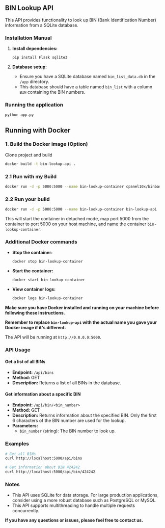 ## BIN Lookup API

This API provides functionality to look up BIN (Bank Identification Number) information from a SQLite database.

### Installation Manual

1. **Install dependencies:**

   ```bash
   pip install Flask sqlite3
   ```

2. **Database setup:**

   * Ensure you have a SQLite database named `bin_list_data.db` in the `/app` directory.
   * This database should have a table named `bin_list` with a column `BIN` containing the BIN numbers.

### Running the application

```bash
python app.py
```

## Running with Docker

### 1. Build the Docker image (Option)
Clone project and build

```bash
docker build -t bin-lookup-api .
```
### 2.1 Run with my Build

```bash
docker run -d -p 5000:5000 --name bin-lookup-container cpanel10x/binbase
```

### 2.2 Run your build

```bash
docker run -d -p 5000:5000 --name bin-lookup-container bin-lookup-api
```

This will start the container in detached mode, map port 5000 from the container to port 5000 on your host machine, and name the container `bin-lookup-container`.

### Additional Docker commands

* **Stop the container:**

  ```bash
  docker stop bin-lookup-container
  ```

* **Start the container:**

  ```bash
  docker start bin-lookup-container
  ```

* **View container logs:**

  ```bash
  docker logs bin-lookup-container
  ```

**Make sure you have Docker installed and running on your machine before following these instructions.**

**Remember to replace `bin-lookup-api` with the actual name you gave your Docker image if it's different.**

The API will be running at `http://0.0.0.0:5000`.

### API Usage

#### Get a list of all BINs

* **Endpoint:** `/api/bins`
* **Method:** GET
* **Description:** Returns a list of all BINs in the database.

#### Get information about a specific BIN

* **Endpoint:** `/api/bin/<bin_number>`
* **Method:** GET
* **Description:** Returns information about the specified BIN. Only the first 6 characters of the BIN number are used for the lookup.
* **Parameters:**
    * `bin_number` (string): The BIN number to look up.

### Examples

```bash
# Get all BINs
curl http://localhost:5000/api/bins

# Get information about BIN 424242
curl http://localhost:5000/api/bin/424242
```

### Notes

* This API uses SQLite for data storage. For large production applications, consider using a more robust database such as PostgreSQL or MySQL.
* This API supports multithreading to handle multiple requests concurrently.

**If you have any questions or issues, please feel free to contact us.** 

